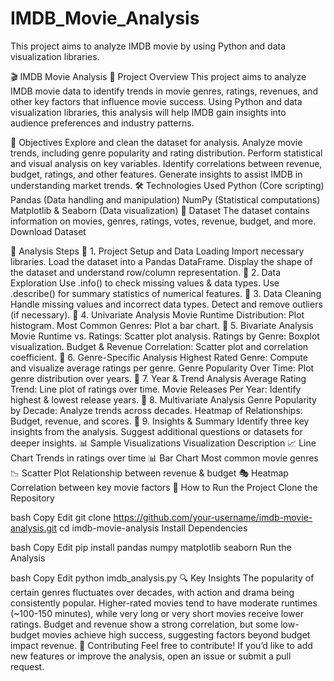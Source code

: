 # IMDB_Movie_Analysis
This project aims to analyze IMDB movie by using  Python and data visualization libraries.

🎬 IMDB Movie Analysis
📌 Project Overview
This project aims to analyze IMDB movie data to identify trends in movie genres, ratings, revenues, and other key factors that influence movie success. Using Python and data visualization libraries, this analysis will help IMDB gain insights into audience preferences and industry patterns.

🎯 Objectives
Explore and clean the dataset for analysis.
Analyze movie trends, including genre popularity and rating distribution.
Perform statistical and visual analysis on key variables.
Identify correlations between revenue, budget, ratings, and other features.
Generate insights to assist IMDB in understanding market trends.
🛠️ Technologies Used
Python (Core scripting)
Pandas (Data handling and manipulation)
NumPy (Statistical computations)
Matplotlib & Seaborn (Data visualization)
📂 Dataset
The dataset contains information on movies, genres, ratings, votes, revenue, budget, and more.
Download Dataset

📌 Analysis Steps
📌 1. Project Setup and Data Loading
Import necessary libraries.
Load the dataset into a Pandas DataFrame.
Display the shape of the dataset and understand row/column representation.
📌 2. Data Exploration
Use .info() to check missing values & data types.
Use .describe() for summary statistics of numerical features.
📌 3. Data Cleaning
Handle missing values and incorrect data types.
Detect and remove outliers (if necessary).
📌 4. Univariate Analysis
Movie Runtime Distribution: Plot histogram.
Most Common Genres: Plot a bar chart.
📌 5. Bivariate Analysis
Movie Runtime vs. Ratings: Scatter plot analysis.
Ratings by Genre: Boxplot visualization.
Budget & Revenue Correlation: Scatter plot and correlation coefficient.
📌 6. Genre-Specific Analysis
Highest Rated Genre: Compute and visualize average ratings per genre.
Genre Popularity Over Time: Plot genre distribution over years.
📌 7. Year & Trend Analysis
Average Rating Trend: Line plot of ratings over time.
Movie Releases Per Year: Identify highest & lowest release years.
📌 8. Multivariate Analysis
Genre Popularity by Decade: Analyze trends across decades.
Heatmap of Relationships: Budget, revenue, and scores.
📌 9. Insights & Summary
Identify three key insights from the analysis.
Suggest additional questions or datasets for deeper insights.
📊 Sample Visualizations
Visualization	Description
📈 Line Chart	Trends in ratings over time
📊 Bar Chart	Most common movie genres
📉 Scatter Plot	Relationship between revenue & budget
🎭 Heatmap	Correlation between key movie factors
🚀 How to Run the Project
Clone the Repository

bash
Copy
Edit
git clone https://github.com/your-username/imdb-movie-analysis.git
cd imdb-movie-analysis
Install Dependencies

bash
Copy
Edit
pip install pandas numpy matplotlib seaborn
Run the Analysis

bash
Copy
Edit
python imdb_analysis.py
🔍 Key Insights
The popularity of certain genres fluctuates over decades, with action and drama being consistently popular.
Higher-rated movies tend to have moderate runtimes (~100-150 minutes), while very long or very short movies receive lower ratings.
Budget and revenue show a strong correlation, but some low-budget movies achieve high success, suggesting factors beyond budget impact revenue.
🤝 Contributing
Feel free to contribute! If you’d like to add new features or improve the analysis, open an issue or submit a pull request.


